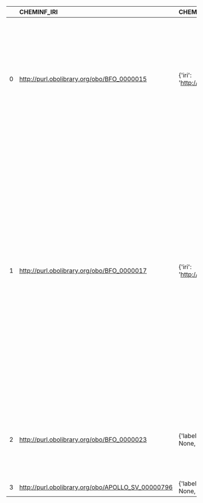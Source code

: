 |    | CHEMINF_IRI                                       | CHEMINF_DESC                                                                            | metadata4ing_IRI                           | metadata4ing_DESC                                     | metadata4ing_DEF                                                                                                                                                                                                                                                                                                                                                                                                                                                                                                                                                              |
|---:|:--------------------------------------------------|:----------------------------------------------------------------------------------------|:-------------------------------------------|:------------------------------------------------------|:------------------------------------------------------------------------------------------------------------------------------------------------------------------------------------------------------------------------------------------------------------------------------------------------------------------------------------------------------------------------------------------------------------------------------------------------------------------------------------------------------------------------------------------------------------------------------|
|  0 | http://purl.obolibrary.org/obo/BFO_0000015        | {'iri': 'http://purl.obolibrary.org/obo/BFO_0000015'}                                   | http://purl.obolibrary.org/obo/BFO_0000015 | {'iri': 'http://purl.obolibrary.org/obo/BFO_0000015'} | ['p is a process if p is an occurrent that has temporal proper parts and for some time t, p specifically depends on some material entity at t. [BFO]', locstr("Process, i.e., a physical entity with a temporal evolution that 'has a meaning for the ontologist'", 'en')]                                                                                                                                                                                                                                                                                                    |
|  1 | http://purl.obolibrary.org/obo/BFO_0000017        | {'iri': 'http://purl.obolibrary.org/obo/BFO_0000017'}                                   | http://purl.obolibrary.org/obo/BFO_0000017 | {'iri': 'http://purl.obolibrary.org/obo/BFO_0000017'} | ['To say that b is a realizable entity is to say that b is a specifically dependent continuant that inheres in some independent continuant which is not a spatial region and is of a type instances of which are realized in processes of a correlated type.´[BFO]', 'To say that b is a realizable entity is to say that b is a specifically dependent continuant that inheres in some independent continuant which is not a spatial region and is of a type instances of which are realized in processes of a correlated type. (axiom label in BFO2 Reference: [058-002])'] |
|  2 | http://purl.obolibrary.org/obo/BFO_0000023        | {'label': 'role', 'prefLabel': 'role', 'altLabel': None, 'name': 'BFO_0000023'}         | http://www.w3.org/ns/prov#Role             | {'prefLabel': 'role', 'name': 'role'}                 | [locstr('A role is the function of an entity or agent with respect to an activity, in the context of a usage, generation, invalidation, association, start, and end.', 'en')]                                                                                                                                                                                                                                                                                                                                                                                                 |
|  3 | http://purl.obolibrary.org/obo/APOLLO_SV_00000796 | {'label': 'dataset', 'prefLabel': None, 'altLabel': None, 'name': 'APOLLO_SV_00000796'} | http://www.w3.org/ns/dcat#Dataset          | {'name': 'dataset'}                                   | []                                                                                                                                                                                                                                                                                                                                                                                                                                                                                                                                                                            |